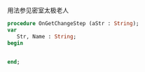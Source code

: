 用法参见密室太极老人

```pascal
procedure OnGetChangeStep (aStr : String);
var
   Str, Name : String;
begin
   

end;
```
